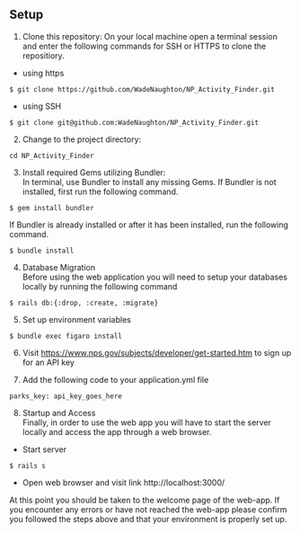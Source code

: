 ## Setup
1. Clone this repository:
On your local machine open a terminal session and enter the following commands for SSH or HTTPS to clone the repositiory.

- using https <br>
```shell
$ git clone https://github.com/WadeNaughton/NP_Activity_Finder.git
```
- using SSH <br>
```shell
$ git clone git@github.com:WadeNaughton/NP_Activity_Finder.git
```

2. Change to the project directory:<br>

``` 
cd NP_Activity_Finder
```

3. Install required Gems utilizing Bundler: <br>
In terminal, use Bundler to install any missing Gems. If Bundler is not installed, first run the following command.

```shell
$ gem install bundler
```

If Bundler is already installed or after it has been installed, run the following command.

```shell
$ bundle install
```

4. Database Migration<br>
Before using the web application you will need to setup your databases locally by running the following command

```shell
$ rails db:{:drop, :create, :migrate}
```

5. Set up environment variables

```shell
$ bundle exec figaro install
```


6. Visit https://www.nps.gov/subjects/developer/get-started.htm to sign up for an API key <br>

7. Add the following code to your application.yml file

```shell
parks_key: api_key_goes_here
```

8. Startup and Access<br>
Finally, in order to use the web app you will have to start the server locally and access the app through a web browser. 
- Start server
```shell
$ rails s
```

- Open web browser and visit link
    http://localhost:3000/
    
At this point you should be taken to the welcome page of the web-app. If you encounter any errors or have not reached the web-app please confirm you followed the steps above and that your environment is properly set up.
